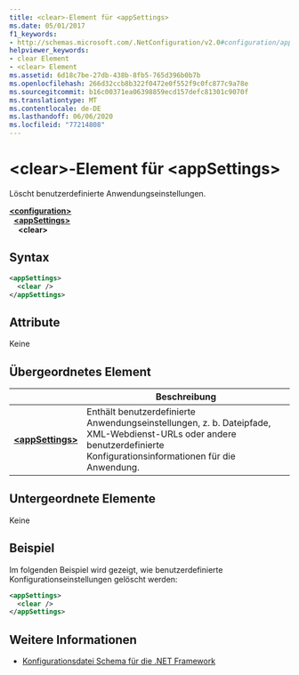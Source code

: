 ```yaml
---
title: <clear>-Element für <appSettings>
ms.date: 05/01/2017
f1_keywords:
- http://schemas.microsoft.com/.NetConfiguration/v2.0#configuration/appSettings/clear
helpviewer_keywords:
- clear Element
- <clear> Element
ms.assetid: 6d18c7be-27db-438b-8fb5-765d396b0b7b
ms.openlocfilehash: 266d32ccb8b322f0472e0f552f9c0fc877c9a78e
ms.sourcegitcommit: b16c00371ea06398859ecd157defc81301c9070f
ms.translationtype: MT
ms.contentlocale: de-DE
ms.lasthandoff: 06/06/2020
ms.locfileid: "77214808"
---
```

# <a name="clear-element-for-appsettings"></a>\<clear>-Element für \<appSettings>

Löscht benutzerdefinierte Anwendungseinstellungen.

[**\<configuration>**](../configuration-element.md)\
&nbsp;&nbsp;[**\<appSettings>**](appsettings-element-for-configuration.md)\
&nbsp;&nbsp;&nbsp;&nbsp;**\<clear>**

## <a name="syntax"></a>Syntax

```xml
<appSettings>
  <clear />
</appSettings>
```

## <a name="attributes"></a>Attribute

Keine

## <a name="parent-element"></a>Übergeordnetes Element

|     | Beschreibung |
| --- | ----------- |
| [**\<appSettings>**](appsettings-element-for-configuration.md) | Enthält benutzerdefinierte Anwendungseinstellungen, z. b. Dateipfade, XML-Webdienst-URLs oder andere benutzerdefinierte Konfigurationsinformationen für die Anwendung. |

## <a name="child-elements"></a>Untergeordnete Elemente

Keine

## <a name="example"></a>Beispiel

Im folgenden Beispiel wird gezeigt, wie benutzerdefinierte Konfigurationseinstellungen gelöscht werden:

```xml
<appSettings>
  <clear />
</appSettings>
```

## <a name="see-also"></a>Weitere Informationen

- [Konfigurationsdatei Schema für die .NET Framework](../index.md)
